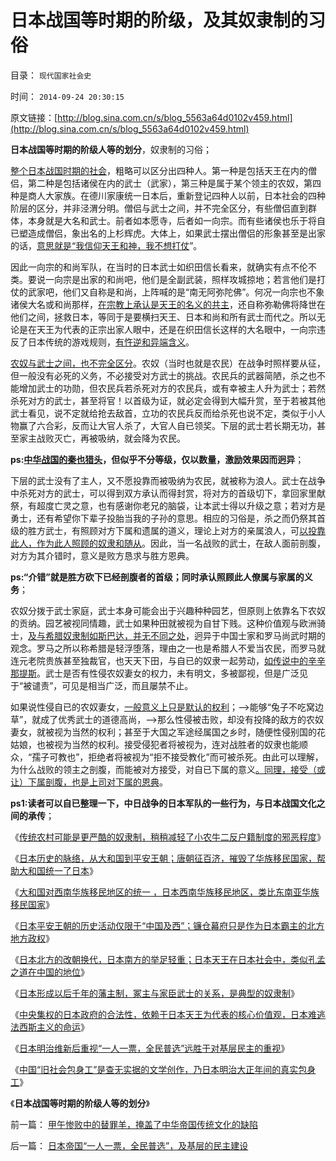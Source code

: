 # 日本战国等时期的阶级，及其奴隶制的习俗

目录： `现代国家社会史` 

时间： `2014-09-24 20:30:15` 

原文链接：[http://blog.sina.com.cn/s/blog_5563a64d0102v459.html](http://blog.sina.com.cn/s/blog_5563a64d0102v459.html)

**日本战国等时期的阶级人等的划分**，奴隶制的习俗；

[整个日本战国时期的社会](../../../2014/9/19/日本北方的改朝换代，日本南方的举足轻重；日本战国争夺“上洛”.md)，粗略可以区分出四种人。第一种是包括天王在内的僧侣，第二种是包括诸侯在内的武士（武家），第三种是属于某个领主的农奴，第四种是商人大家族。在德川家康统一日本后，重新登记四种人以前，日本社会的四种阶层的区分，并非泾渭分明。僧侣与武士之间，并不完全区分，有些僧侣直到群体，本身就是大名和武士。前者如本愿寺，后者如一向宗。而有些诸侯也乐于将自已塑造成僧侣，象出名的上杉辉虎。大体上，如果武士摆出僧侣的形象甚至是出家的话，[意思就是“我信仰天王和神，我不想打仗](../../../2014/8/26/日本特殊的传统文化塑造的日本模式.md)”。

因此一向宗的和尚军队，在当时的日本武士如织田信长看来，就确实有点不伦不类。要说一向宗是出家的和尚吧，他们是全副武装，照样攻城掠地；若言他们是打仗的武家吧，他们又自称是和尚，上阵喊的是“南无阿弥陀佛”。何况一向宗也不象诸侯大名或和尚那样，[在宗教上承认是天王的名义的共主](../../../2014/3/31/真实的日本是天皇领导的黑社会.md)，还自称弥勒佛将降世在他们之间，拯救日本，等同于是要横扫天王、日本和尚和所有武士而代之。所以无论是在天王为代表的正宗出家人眼中，还是在织田信长这样的大名眼中，一向宗违反了日本传统的游戏规则，[有忤逆和异端含义](../../../2010/11/13/统一的信仰必定出现异端;鲜血凝成普世价值观！.md)。

[农奴与武士之间，也不完全区分](../../../2014/9/9/黑社会的民生特点，黑社会的“义”，日本的黑社会和日本企业.md)。农奴（当时也就是农民）在战争时照样要从征，但一般没有必死的义务，不必接受对方武士的挑战。农民兵的武器简陋，杀之也不能增加武士的功勋，但农民兵若杀死对方的农民兵，或有幸被主人升为武士；若然杀死对方的武士，甚至将官！以首级为证，就必定会得到大幅升赏，至于若被其他武士看见，说不定就给抢去敌首，立功的农民兵反而给杀死也说不定，类似于小人物赢了六合彩，反而让大官人杀了，大官人自已领奖。下层的武士若长期无功，甚至家主战败灭亡，再被吸纳，就会降为农民。

**ps:[中华战国的秦也猎头](../../../2010/6/6/白起的战功大部分是无辜平民的头颅，是战国的铁木真.md)，但似乎不分等级，仅以数量，激励效果因而迥异**；

下层的武士没有了主人，又不愿投靠而被吸纳为农民，就被称为浪人。武士在战争中杀死对方的武士，可以得到双方承认而得封赏，将对方的首级切下，拿回家里献祭，有超度亡灵之意，也有感谢你老兄的脑袋，让本武士得以升级之意；若对方是勇士，还有希望你下辈子投胎当我的子孙的意思。相应的习俗是，杀之而仍祭其首级的胜方武士，有照顾对方下属和遗属的道义，理论上对方的亲属浪人，可[以投靠此人，作为此人照顾的奴隶和随从](../../../2013/3/13/人道主义和感恩图报是奴隶社会的意识形态.md)。因此，当一名战败的武士，在敌人面前剖腹，对方为其介错时，意义是败方恳求与胜方恩典。

**ps:“介错”就是胜方砍下已经剖腹者的首级；同时承认照顾此人僚属与家属的义务**；

农奴分拨于武士家庭，武士本身可能会出于兴趣种种园艺，但原则上依靠名下农奴的贡纳。园艺被视同情趣，武士如果种田就被视为自甘下贱。这种价值观与欧洲骑士，[及与希腊奴隶制如斯巴达，并无不同之处](../../../2010/8/2/苏格拉底的劳动观念；鄙视劳动必定仇富.md)，迥异于中国士家和罗马尚武时期的观念。罗马之所以称希腊是轻浮堕落，理由之一也是希腊人不爱当农民，而罗马就连元老院贵族甚至独裁官，也天天下田，与自已的奴隶一起劳动，[如传说中的辛辛那提斯](../../../2013/3/12/罗马是对伊特鲁尼亚的改朝换代，罗马贵族和平民来源.md)。武士是否有性侵农奴妻女的权力，未有明文，多被鄙视，但是广泛见于“被谴责”，可见是相当广泛，而且屡禁不止。

如果说性侵自已的农奴妻女，[一般意义上只是默认的权利](../../../2013/9/10/谎言千遍！试图创设强奸权利的李天一集团.md)；——>能够“兔子不吃窝边草”，就成了优秀武士的道德高尚，——>那么性侵被击败，却没有投降的敌方的农奴妻女，就被视为当然的权利；甚至于大国之军途经属国之乡时，随便性侵别国的花姑娘，也被视为当然的权利。接受侵犯者将被视为，连对战胜者的奴隶也能顺众，“孺子可教也”，拒绝者将被视为“拒不接受教化”而可被杀死。由此可以理解，为什么战败的领主之剖腹，而能被对方接受，对自已下属的意义[。同理，接受（或让）下属剖腹，也是上司对下属的恩典](../../../2012/4/8/日本帝国的雷锋精神和神风敢死队.md)。

**ps1:读者可以自已整理一下，中日战争的日本军队的一些行为，与日本战国文化之间的承传**；

《[传统农村可能是更严酷的奴隶制，稍稍减轻了小农牛二反户籍制度的邪恶程度](../../../2014/9/15/理解奴隶制，理解“反户籍制度”是最邪恶的意识形态.md)》

《[日本历史的脉络，从大和国到平安王朝；唐朝征百济，摧毁了华族移民国家，帮助大和国统一了日本](../../../2014/9/16/日本历史的脉络，从大和国到平安王朝.md)》

《[大和国对西南华族移民地区的统一
，日本西南华族移民地区，类比东南亚华族移民国家](../../../2014/9/17/大和国对西南华族移民地区的统一.md)》

《[日本平安王朝的历史活动仅限于“中国及西”；镰仓幕府只是作为日本霸主的北方地方政权](../../../2014/9/18/平安王朝的天王，镰仓将军的兴亡.md)》

《[日本北方的改朝换代，日本南方的举足轻重；日本天王在日本社会中，类似孔孟之道在中国的地位](../../../2014/9/19/日本北方的改朝换代，日本南方的举足轻重；日本战国争夺“上洛”.md)》

《[日本形成以后千年的藩主制，冢主与家臣武士的关系，是典型的奴隶制](../../../2014/9/20/德川幕府和日光神庙，枪杆子下的宇宙真理；.md)》

《[中央集权的日本政府的合法性，依赖于日本天王为代表的核心价值观，日本难逃法西斯主义的命运](../../../2014/9/21/为什么日本改革开放，难逃法西斯主义的命运.md)》

《[日本明治维新后重视“一人一票，全民普选”远胜于对基层民主的重视](../../../2014/9/22/日本帝国“一人一票，全民普选”，及基层的民主建设.md)》

《[中国“旧社会包身工”是查无实据的文学创作，乃日本明治大正年间的真实包身工](../../../2014/9/23/几千年来给愚民作专制洗脑的不是统治者，而是必定愚昧的革命家！.md)》

《**日本战国等时期的阶级人等的划分**》

前一篇： [甲午惨败中的替罪羊，掩盖了中华帝国传统文化的缺陷](../../../2014/9/25/甲午惨败中的替罪羊，掩盖了中华帝国传统文化的缺陷.md)

后一篇： [日本帝国“一人一票，全民普选”，及基层的民主建设](../../../2014/9/22/日本帝国“一人一票，全民普选”，及基层的民主建设.md)

